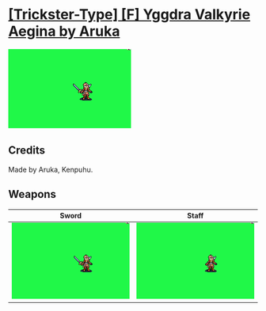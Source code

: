 # [\[Trickster-Type\] \[F\] Yggdra Valkyrie Aegina by Aruka](./)

<img src="./1.%20Sword/Sword_000.png" alt="[Trickster-Type] [F] Yggdra Valkyrie Aegina by Aruka standing" />

## Credits

Made by Aruka, Kenpuhu.

## Weapons


|Sword |Staff |
|  :---: | :---: |
| <img alt="Sword animation" src="./1.%20Sword/Sword.gif" /> | <img alt="Staff animation" src="./7.%20Staff/Staff.gif" /> |
